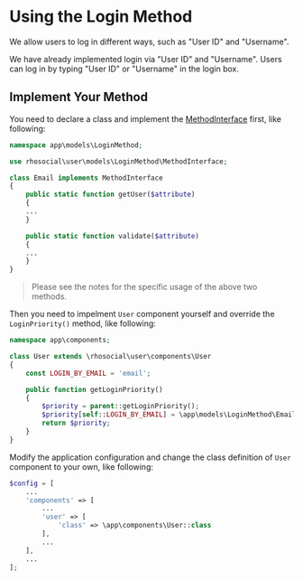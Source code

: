 # Using the Login Method

We allow users to log in different ways, such as "User ID" and "Username".

We have already implemented login via "User ID" and "Username". Users can log in by
typing "User ID" or "Username" in the login box.

## Implement Your Method

You need to declare a class and implement the [MethodInterface](https://github.com/rhosocial/yii2-user/blob/master/models/LoginMethod/MethodInterface.php) first,
like following:

```php
namespace app\models\LoginMethod;

use rhosocial\user\models\LoginMethod\MethodInterface;

class Email implements MethodInterface
{
    public static function getUser($attribute)
    {
    ...
    }

    public static function validate($attribute)
    {
    ...
    }
}
```
> Please see the notes for the specific usage of the above two methods.

Then you need to impelment `User` component yourself and override the `LoginPriority()` method,
like following:

```php
namespace app\components;

class User extends \rhosocial\user\components\User
{
    const LOGIN_BY_EMAIL = 'email';

    public function getLoginPriority()
    {
        $priority = parent::getLoginPriority();
        $priority[self::LOGIN_BY_EMAIL] = \app\models\LoginMethod\Email::class;
        return $priority;
    }
}
```

Modify the application configuration and change the class definition of `User` component to your own,
like following:

```php
$config = [
    ...
    'components' => [
        ...
        'user' => [
            'class' => \app\components\User::class
        ],
        ...
    ],
    ...
];
```
